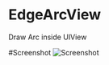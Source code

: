 # EdgeArcView
Draw Arc inside UIView

#Screenshot
![Screenshot](EdgeArcView/ScreenshotEdgeArcView.png?raw=true "Screenshot")
